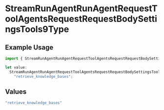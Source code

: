 # StreamRunAgentRunAgentRequestToolAgentsRequestRequestBodySettingsTools9Type

## Example Usage

```typescript
import { StreamRunAgentRunAgentRequestToolAgentsRequestRequestBodySettingsTools9Type } from "@orq-ai/node/models/operations";

let value:
  StreamRunAgentRunAgentRequestToolAgentsRequestRequestBodySettingsTools9Type =
    "retrieve_knowledge_bases";
```

## Values

```typescript
"retrieve_knowledge_bases"
```